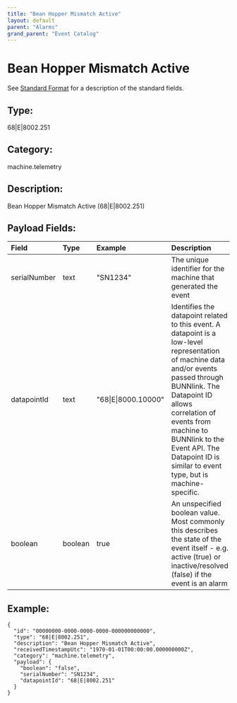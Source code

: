 ```yaml
---
title: "Bean Hopper Mismatch Active"
layout: default
parent: "Alarms"
grand_parent: "Event Catalog"
---
```


# Bean Hopper Mismatch Active

See [Standard Format](/event-subscriptions/event-format) for a description of the standard fields.

## Type:

68\|E\|8002.251

## Category:

machine.telemetry

## Description: 

Bean Hopper Mismatch Active (68\|E\|8002.251)

## Payload Fields:

| Field | Type | Example | Description |
|:------|:-----|:--------|:------------|
| serialNumber | text | "SN1234" | The unique identifier for the machine that generated the event |
| datapointId | text | "68\|E\|8000.10000" | Identifies the datapoint related to this event. A datapoint is a low-level representation of machine data and/or events passed through BUNNlink. The Datapoint ID allows correlation of events from machine to BUNNlink to the Event API. The Datapoint ID is similar to event type, but is machine-specific. |
| boolean | boolean | true | An unspecified boolean value. Most commonly this describes the state of the event itself - e.g. active (true) or inactive/resolved (false) if the event is an alarm |

## Example:

```
{
  "id": "00000000-0000-0000-0000-000000000000",
  "type": "68|E|8002.251",
  "description": "Bean Hopper Mismatch Active",
  "receivedTimestampUtc": "1970-01-01T00:00:00.000000000Z",
  "category": "machine.telemetry",
  "payload": {
    "boolean": "false",
    "serialNumber": "SN1234",
    "datapointId": "68|E|8002.251"
  }
}
```
